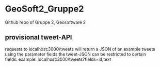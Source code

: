 # GeoSoft2_Gruppe2
Github repo of Gruppe 2, Geosoftware 2

## provisional tweet-API
requests to localhost:3000/tweets will return a JSON of an example tweets
using the parameter fields the tweet-JSON can be restricted to certain fields.
example: localhost:3000/tweets?fields=id,text
